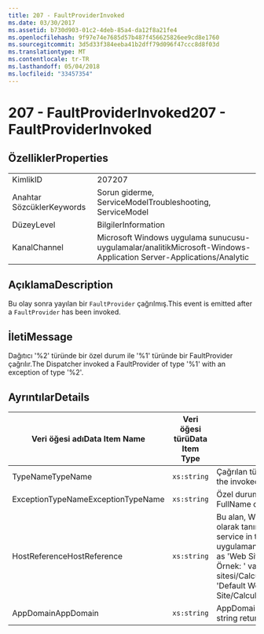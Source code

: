 ```yaml
---
title: 207 - FaultProviderInvoked
ms.date: 03/30/2017
ms.assetid: b730d903-01c2-4deb-85a4-da12f8a21fe4
ms.openlocfilehash: 9f97e74e7685d57b487f456625826ee9cd8e1760
ms.sourcegitcommit: 3d5d33f384eeba41b2dff79d096f47ccc8d8f03d
ms.translationtype: MT
ms.contentlocale: tr-TR
ms.lasthandoff: 05/04/2018
ms.locfileid: "33457354"
---
```

# <a name="207---faultproviderinvoked"></a><span data-ttu-id="d3a88-102">207 - FaultProviderInvoked</span><span class="sxs-lookup"><span data-stu-id="d3a88-102">207 - FaultProviderInvoked</span></span>
## <a name="properties"></a><span data-ttu-id="d3a88-103">Özellikler</span><span class="sxs-lookup"><span data-stu-id="d3a88-103">Properties</span></span>  
  
|||  
|-|-|  
|<span data-ttu-id="d3a88-104">Kimlik</span><span class="sxs-lookup"><span data-stu-id="d3a88-104">ID</span></span>|<span data-ttu-id="d3a88-105">207</span><span class="sxs-lookup"><span data-stu-id="d3a88-105">207</span></span>|  
|<span data-ttu-id="d3a88-106">Anahtar Sözcükler</span><span class="sxs-lookup"><span data-stu-id="d3a88-106">Keywords</span></span>|<span data-ttu-id="d3a88-107">Sorun giderme, ServiceModel</span><span class="sxs-lookup"><span data-stu-id="d3a88-107">Troubleshooting, ServiceModel</span></span>|  
|<span data-ttu-id="d3a88-108">Düzey</span><span class="sxs-lookup"><span data-stu-id="d3a88-108">Level</span></span>|<span data-ttu-id="d3a88-109">Bilgiler</span><span class="sxs-lookup"><span data-stu-id="d3a88-109">Information</span></span>|  
|<span data-ttu-id="d3a88-110">Kanal</span><span class="sxs-lookup"><span data-stu-id="d3a88-110">Channel</span></span>|<span data-ttu-id="d3a88-111">Microsoft Windows uygulama sunucusu-uygulamalar/analitik</span><span class="sxs-lookup"><span data-stu-id="d3a88-111">Microsoft-Windows-Application Server-Applications/Analytic</span></span>|  
  
## <a name="description"></a><span data-ttu-id="d3a88-112">Açıklama</span><span class="sxs-lookup"><span data-stu-id="d3a88-112">Description</span></span>  
 <span data-ttu-id="d3a88-113">Bu olay sonra yayılan bir `FaultProvider` çağrılmış.</span><span class="sxs-lookup"><span data-stu-id="d3a88-113">This event is emitted after a `FaultProvider` has been invoked.</span></span>  
  
## <a name="message"></a><span data-ttu-id="d3a88-114">İleti</span><span class="sxs-lookup"><span data-stu-id="d3a88-114">Message</span></span>  
 <span data-ttu-id="d3a88-115">Dağıtıcı '%2' türünde bir özel durum ile '%1' türünde bir FaultProvider çağrılır.</span><span class="sxs-lookup"><span data-stu-id="d3a88-115">The Dispatcher invoked a FaultProvider of type '%1' with an exception of type '%2'.</span></span>  
  
## <a name="details"></a><span data-ttu-id="d3a88-116">Ayrıntılar</span><span class="sxs-lookup"><span data-stu-id="d3a88-116">Details</span></span>  
  
|<span data-ttu-id="d3a88-117">Veri öğesi adı</span><span class="sxs-lookup"><span data-stu-id="d3a88-117">Data Item Name</span></span>|<span data-ttu-id="d3a88-118">Veri öğesi türü</span><span class="sxs-lookup"><span data-stu-id="d3a88-118">Data Item Type</span></span>|<span data-ttu-id="d3a88-119">Açıklama</span><span class="sxs-lookup"><span data-stu-id="d3a88-119">Description</span></span>|  
|--------------------|--------------------|-----------------|  
|<span data-ttu-id="d3a88-120">TypeName</span><span class="sxs-lookup"><span data-stu-id="d3a88-120">TypeName</span></span>|`xs:string`|<span data-ttu-id="d3a88-121">Çağrılan türünün CLR FullName `FaultProvider`.</span><span class="sxs-lookup"><span data-stu-id="d3a88-121">The CLR FullName of the type of the invoked `FaultProvider`.</span></span>|  
|<span data-ttu-id="d3a88-122">ExceptionTypeName</span><span class="sxs-lookup"><span data-stu-id="d3a88-122">ExceptionTypeName</span></span>|`xs:string`|<span data-ttu-id="d3a88-123">Özel durumun CLR FullName, `FaultProvider` üzerinde çalıştırılan.</span><span class="sxs-lookup"><span data-stu-id="d3a88-123">The CLR FullName of the exception that the `FaultProvider` has operated on.</span></span>|  
|<span data-ttu-id="d3a88-124">HostReference</span><span class="sxs-lookup"><span data-stu-id="d3a88-124">HostReference</span></span>|`xs:string`|<span data-ttu-id="d3a88-125">Bu alan, Web barındırılan hizmetler için Web hiyerarşi hizmetinde benzersiz olarak tanımlar.</span><span class="sxs-lookup"><span data-stu-id="d3a88-125">For Web-hosted services, this field uniquely identifies the service in the Web hierarchy.</span></span> <span data-ttu-id="d3a88-126">Biçimi olarak tanımlanan ' Web sitesi adı uygulamanın sanal yolu&#124;hizmet sanal yolu&#124;ServiceName'.</span><span class="sxs-lookup"><span data-stu-id="d3a88-126">Its format is defined as 'Web Site Name Application Virtual Path&#124;Service Virtual Path&#124;ServiceName'.</span></span> <span data-ttu-id="d3a88-127">Örnek: ' varsayılan Web sitesi/CalculatorApplication&#124;/CalculatorService.svc&#124;CalculatorService'.</span><span class="sxs-lookup"><span data-stu-id="d3a88-127">Example: 'Default Web Site/CalculatorApplication&#124;/CalculatorService.svc&#124;CalculatorService'.</span></span>|  
|<span data-ttu-id="d3a88-128">AppDomain</span><span class="sxs-lookup"><span data-stu-id="d3a88-128">AppDomain</span></span>|`xs:string`|<span data-ttu-id="d3a88-129">AppDomain.CurrentDomain.FriendlyName tarafından döndürülen dize.</span><span class="sxs-lookup"><span data-stu-id="d3a88-129">The string returned by AppDomain.CurrentDomain.FriendlyName.</span></span>|

